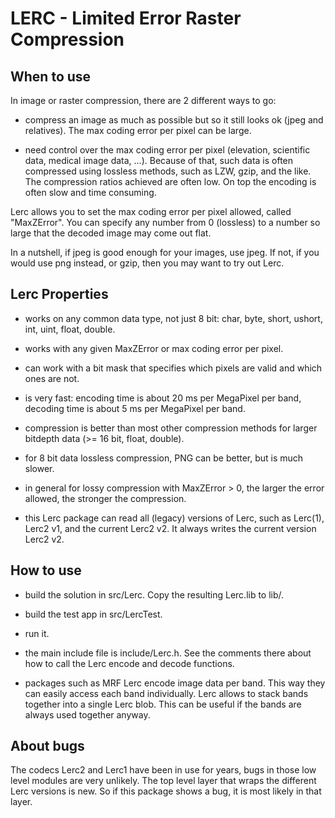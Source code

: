# LERC - Limited Error Raster Compression


## When to use

In image or raster compression, there are 2 different ways to go:

- compress an image as much as possible but so it still looks ok
  (jpeg and relatives). The max coding error per pixel can be large.

- need control over the max coding error per pixel (elevation, 
  scientific data, medical image data, ...).
  Because of that, such data is often compressed using lossless methods,
  such as LZW, gzip, and the like. The compression ratios achieved
  are often low. On top the encoding is often slow and time consuming. 

Lerc allows you to set the max coding error per pixel allowed, called 
"MaxZError". You can specify any number from 0 (lossless) to a number
so large that the decoded image may come out flat. 

In a nutshell, if jpeg is good enough for your images, use jpeg. If not,
if you would use png instead, or gzip, then you may want to try out Lerc. 


## Lerc Properties

- works on any common data type, not just 8 bit:
  char, byte, short, ushort, int, uint, float, double. 

- works with any given MaxZError or max coding error per pixel. 

- can work with a bit mask that specifies which pixels are valid
  and which ones are not. 

- is very fast: encoding time is about 20 ms per MegaPixel per band,
  decoding time is about 5 ms per MegaPixel per band. 

- compression is better than most other compression methods for 
  larger bitdepth data (>= 16 bit, float, double). 

- for 8 bit data lossless compression, PNG can be better, but is
  much slower. 

- in general for lossy compression with MaxZError > 0, the larger
  the error allowed, the stronger the compression. 

- this Lerc package can read all (legacy) versions of Lerc, such as
  Lerc(1), Lerc2 v1, and the current Lerc2 v2. It always writes 
  the current version Lerc2 v2.


## How to use

- build the solution in src/Lerc. Copy the resulting Lerc.lib to lib/.
- build the test app in src/LercTest. 
- run it. 

- the main include file is include/Lerc.h. See the comments there 
  about how to call the Lerc encode and decode functions. 

- packages such as MRF Lerc encode image data per band. This way 
  they can easily access each band individually. Lerc allows to
  stack bands together into a single Lerc blob. This can be useful 
  if the bands are always used together anyway. 


## About bugs

The codecs Lerc2 and Lerc1 have been in use for years, bugs in those
low level modules are very unlikely. The top level layer that wraps 
the different Lerc versions is new. So if this package shows a bug,
it is most likely in that layer. 

